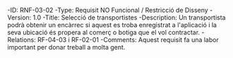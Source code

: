 -ID: RNF-03-02 
-Type: Requisit NO Funcional / Restricció de Disseny
-Version: 1.0
-Title: Selecció de transportistes
-Description: Un transportista podrà obtenir un encàrrec si aquest es troba enregistrat a l'aplicació i la seva ubicació és propera al comerç o botiga que el vol contractar.
-Relations:  RF-04-03 i RF-02-01
-Comments: Aquest requisit fa una labor important per donar treball a molta gent.
